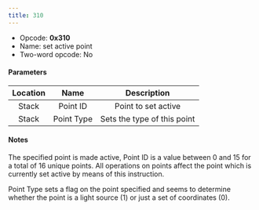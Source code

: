 ```yaml
---
title: 310
---
```


- Opcode: **0x310**
- Name: set active point
- Two-word opcode: No

#### Parameters

| Location |    Name    |         Description         |
|:--------:|:----------:|:---------------------------:|
|  Stack   |  Point ID  |     Point to set active     |
|  Stack   | Point Type | Sets the type of this point |

#### Notes

The specified point is made active, Point ID is a value between 0 and 15 for a total of 16 unique points. All operations on points affect the point which is currently set active by means of this instruction.

Point Type sets a flag on the point specified and seems to determine whether the point is a light source (1) or just a set of coordinates (0).
